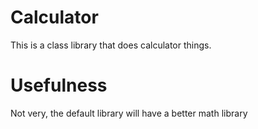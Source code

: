 # Calculator
 This is a class library that does calculator things.

# Usefulness
  Not very, the default library will have a better math library
